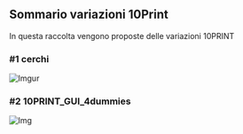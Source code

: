 ## Sommario variazioni 10Print  
In questa raccolta vengono proposte delle variazioni 10PRINT  
  
### #1 cerchi  
![Imgur](https://i.imgur.com/QO0GHRT.png?1)  
  
### #2 10PRINT_GUI_4dummies  
![Img](https://github.com/fabriziodedonatis/archive/blob/master/fabriziodedonatis/Codice/10Print/10PRINT_GUI_4dummies/image/10PRINT_GUI_4dummies.png?raw=true)  
  
